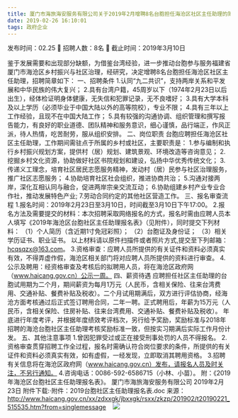 ```yaml
---
title: 厦门市海旅海安服务有限公司关于2019年2月增聘8名台胞担任海沧区社区主任助理的简章
date: 2019-02-26 16:10:01
tags: 政府企业
---
```

发布时间：02.25   🌟   招聘人数：8名   🌈   截止时间：2019年3月10日
<!-- more -->

鉴于发展需要和出现部分缺额，为借鉴台湾经验，进一步推动台胞参与服务福建省厦门市海沧区乡村振兴与社区治理，经研究，决定增聘8名台胞担任海沧区社区主任助理，招聘简章如下：
一、招聘条件
1.认同“九二共识”，支持两岸关系和平发展和中华民族的伟大复兴；
2.具有台湾户籍，45周岁以下（1974年2月23日以后出生），经体检证明身体健康，无失信和犯罪记录，无不良嗜好；
3.具有大学本科及以上学历（必须毕业于中国大陆以外的高等院校），专业不限；
4.具有三年以上工作经验，且现不在中国大陆工作；
5.具有较强的沟通协调、组织管理和撰写报告能力，有良好的职业道德、团队精神和服务意识，细心谨慎，品行端正，作风正派，待人热情，吃苦耐劳，服从组织安排。
二、岗位职责
台胞应聘担任海沧区社区主任助理，工作期间需驻点于所属的乡村或社区，主要职责是：
1.参与编制和执行乡村振兴规划方案，提供村（居）规划、建筑景观、环境改造等咨询意见；
2.挖掘乡村文化资源，协助做好社区书院规划和建设，弘扬中华优秀传统文化；
3.传递义工理念，培育社区居民志愿服务精神，发动村（居）民参与社区治理服务，推广社区志愿服务；
4.协助培育社区社会组织，推进协商共治；
5.沟通对接两岸，深化互相认同与融合，促进两岸宗亲交流互动；
6.协助组建乡村产业专业合作社，推动发展特色产业;
7.劳动合同约定的其他社区营造工作。
三、报名审查流程
1.报名时间：2019年2月23日至3月10日，时间截至3月10日下午17:00。
2.报名方法及需要提交的材料：本次招聘采取网络报名的方式，报名时需由应聘人员本人填写《2019年海沧区台胞社区主任助理报名表》（见附件），同时提交下列材料：
（1）个人简历（含近期1寸免冠彩照）；
（2）台胞证及身份证；
（3）相关学历证书、职业证书。
以上材料请以原件扫描件或者照片方式,提交至下列邮箱：hcqsqzx@163.com。
3.资格审查：应聘人员所提供的有关证件和资料必须真实有效，不得弄虚作假，海沧区相关部门将对应聘人员所提供的资料进行审查。
4.公示及聘用：经资格审查及考核后的拟聘用人员，将在海沧区政府网（www.haicang.gov.cn）公示一周。
四、薪资待遇
应聘担任社区主任助理的台胞试用期为二个月，期间薪资为每月1万元（人民币，含相关保险、往来台湾费用、交通补贴、餐费补贴及税收）。二个月试用期满后，双方进行评估协商，经海沧方面考核通过后正式签订聘用合同，二年一聘。正式聘用后，年薪为15万元（人民币，含相关保险、住房补贴、往来台湾费用、交通补贴、餐费补贴及税收）。
年底进行年度考评，并根据年度绩效考评档次，另行给予奖励，奖励标准与2018年招聘的海沧台胞社区主任助理考核奖励标准一致，但按实习期满后实际工作月份计发。
五、其他注意事项
1.曾因犯罪受过或正在接受刑事处罚的人员不得报名。
2.资格审查贯穿招聘工作全过程，报名时需确认符合岗位要求的条件，所提供的有关证件和资料必须真实有效，如有虚假，一经发现，立即取消其聘用资格。
3.招聘有关信息将在海沧区政府网（www.haicang.gov.cn）发布，请报名人员及时关注，不另行通知。
4.咨询电话：0086-592-6586715（小林、小苗）。
附：《2019年海沧区台胞社区主任助理报名表》。
厦门市海旅海安服务有限公司
2019年2月23日
附件下载:·附件：2019台胞社区主任助理报名表.doc
来源：
http://www.haicang.gov.cn/xx/zdxxgk/jbxxgk/rsxx/zkzp/201902/t20190221_515535.htm?from=singlemessage
 
 ![](https://cdn.weiweiblog.cn/20181015134814.png)